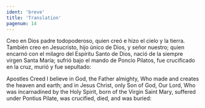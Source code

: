 ```yaml
---
ident: 'breve'
title: 'Translation'
pagenum: 14
---
```

Creo en Dios padre todopoderoso, quien creó e hizo el cielo y la tierra. También creo en Jesucristo, hijo único de Dios, y señor nuestro; quien encarnó con el milagro del Espíritu Santo de Dios, nació de la siempre virgen Santa María; sufrió bajo el mando de Poncio   Pilatos, fue crucificado en la cruz, murió y fue sepultado:

Apostles Creed
I believe in God, the Father almighty,
Who made and creates the heaven and earth;
and in Jesus Christ, only Son of God, Our Lord,
Who was incarnadined by the Holy Spirit,
born of the Virgin Saint Mary,
suffered under Pontius Pilate,
was crucified, died, and was buried:

